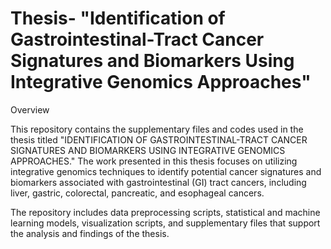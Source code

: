 # Thesis- "Identification of Gastrointestinal-Tract Cancer Signatures and Biomarkers Using Integrative Genomics Approaches" 
Overview

This repository contains the supplementary files and codes used in the thesis titled "IDENTIFICATION OF GASTROINTESTINAL-TRACT CANCER SIGNATURES AND BIOMARKERS USING INTEGRATIVE GENOMICS APPROACHES." The work presented in this thesis focuses on utilizing integrative genomics techniques to identify potential cancer signatures and biomarkers associated with gastrointestinal (GI) tract cancers, including liver, gastric, colorectal, pancreatic, and esophageal cancers.

The repository includes data preprocessing scripts, statistical and machine learning models, visualization scripts, and supplementary files that support the analysis and findings of the thesis.

